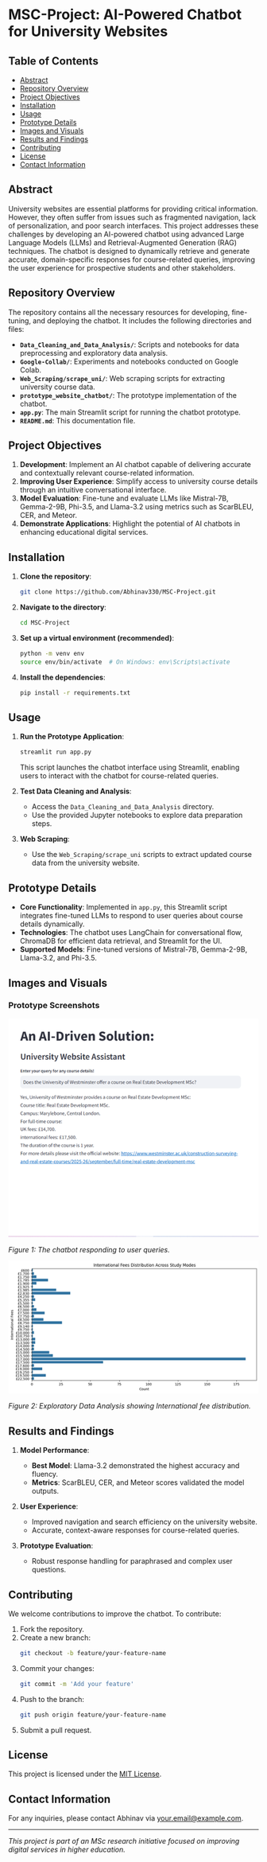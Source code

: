 # MSC-Project: AI-Powered Chatbot for University Websites

## Table of Contents

- [Abstract](#abstract)
- [Repository Overview](#repository-overview)
- [Project Objectives](#project-objectives)
- [Installation](#installation)
- [Usage](#usage)
- [Prototype Details](#prototype-details)
- [Images and Visuals](#images-and-visuals)
- [Results and Findings](#results-and-findings)
- [Contributing](#contributing)
- [License](#license)
- [Contact Information](#contact-information)

## Abstract

University websites are essential platforms for providing critical information. However, they often suffer from issues such as fragmented navigation, lack of personalization, and poor search interfaces. This project addresses these challenges by developing an AI-powered chatbot using advanced Large Language Models (LLMs) and Retrieval-Augmented Generation (RAG) techniques. The chatbot is designed to dynamically retrieve and generate accurate, domain-specific responses for course-related queries, improving the user experience for prospective students and other stakeholders.

## Repository Overview

The repository contains all the necessary resources for developing, fine-tuning, and deploying the chatbot. It includes the following directories and files:

- **`Data_Cleaning_and_Data_Analysis/`**: Scripts and notebooks for data preprocessing and exploratory data analysis.
- **`Google-Collab/`**: Experiments and notebooks conducted on Google Colab.
- **`Web_Scraping/scrape_uni/`**: Web scraping scripts for extracting university course data.
- **`prototype_website_chatbot/`**: The prototype implementation of the chatbot.
- **`app.py`**: The main Streamlit script for running the chatbot prototype.
- **`README.md`**: This documentation file.

## Project Objectives

1. **Development**: Implement an AI chatbot capable of delivering accurate and contextually relevant course-related information.
2. **Improving User Experience**: Simplify access to university course details through an intuitive conversational interface.
3. **Model Evaluation**: Fine-tune and evaluate LLMs like Mistral-7B, Gemma-2-9B, Phi-3.5, and Llama-3.2 using metrics such as ScarBLEU, CER, and Meteor.
4. **Demonstrate Applications**: Highlight the potential of AI chatbots in enhancing educational digital services.

## Installation

1. **Clone the repository**:
   ```bash
   git clone https://github.com/Abhinav330/MSC-Project.git
   ```

2. **Navigate to the directory**:
   ```bash
   cd MSC-Project
   ```

3. **Set up a virtual environment (recommended)**:
   ```bash
   python -m venv env
   source env/bin/activate  # On Windows: env\Scripts\activate
   ```

4. **Install the dependencies**:
   ```bash
   pip install -r requirements.txt
   ```

## Usage

1. **Run the Prototype Application**:
   ```bash
   streamlit run app.py
   ```
   This script launches the chatbot interface using Streamlit, enabling users to interact with the chatbot for course-related queries.

2. **Test Data Cleaning and Analysis**:
   - Access the `Data_Cleaning_and_Data_Analysis` directory.
   - Use the provided Jupyter notebooks to explore data preparation steps.

3. **Web Scraping**:
   - Use the `Web_Scraping/scrape_uni` scripts to extract updated course data from the university website.

## Prototype Details

- **Core Functionality**: Implemented in `app.py`, this Streamlit script integrates fine-tuned LLMs to respond to user queries about course details dynamically.
- **Technologies**: The chatbot uses LangChain for conversational flow, ChromaDB for efficient data retrieval, and Streamlit for the UI.
- **Supported Models**: Fine-tuned versions of Mistral-7B, Gemma-2-9B, Llama-3.2, and Phi-3.5.

## Images and Visuals

### Prototype Screenshots


![Prototype Chat Interface](https://github.com/Abhinav330/MSC-Project/blob/main/img/Prototype.png)

*Figure 1: The chatbot responding to user queries.*

![EDA Visualization](https://github.com/Abhinav330/MSC-Project/blob/main/img/International%20fee%20distribution.png)

*Figure 2: Exploratory Data Analysis showing International fee distribution.*

## Results and Findings

1. **Model Performance**:
   - **Best Model**: Llama-3.2 demonstrated the highest accuracy and fluency.
   - **Metrics**: ScarBLEU, CER, and Meteor scores validated the model outputs.

2. **User Experience**:
   - Improved navigation and search efficiency on the university website.
   - Accurate, context-aware responses for course-related queries.

3. **Prototype Evaluation**:
   - Robust response handling for paraphrased and complex user questions.

## Contributing

We welcome contributions to improve the chatbot. To contribute:

1. Fork the repository.
2. Create a new branch:
   ```bash
   git checkout -b feature/your-feature-name
   ```
3. Commit your changes:
   ```bash
   git commit -m 'Add your feature'
   ```
4. Push to the branch:
   ```bash
   git push origin feature/your-feature-name
   ```
5. Submit a pull request.

## License

This project is licensed under the [MIT License](LICENSE).

## Contact Information

For any inquiries, please contact Abhinav via [your.email@example.com](mailto:abhinav33303@gmail.com).

---

*This project is part of an MSc research initiative focused on improving digital services in higher education.*
